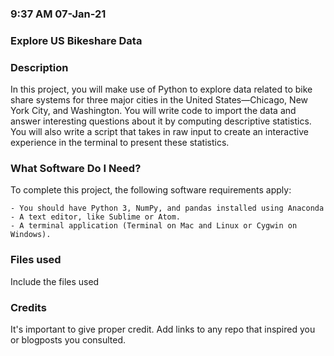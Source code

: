 ### 9:37 AM 07-Jan-21

### Explore US Bikeshare Data

### Description
In this project, you will make use of Python to explore data related to bike share systems for
three major cities in the United States—Chicago, New York City, and Washington. You will write code to 
import the data and answer interesting questions about it by computing descriptive statistics.
You will also write a script that takes in raw input to create an interactive experience in the 
terminal to present these statistics.

### What Software Do I Need?
To complete this project, the following software requirements apply:

	- You should have Python 3, NumPy, and pandas installed using Anaconda
	- A text editor, like Sublime or Atom.
	- A terminal application (Terminal on Mac and Linux or Cygwin on Windows).

### Files used
Include the files used

### Credits
It's important to give proper credit. Add links to any repo that inspired you or blogposts you consulted.

